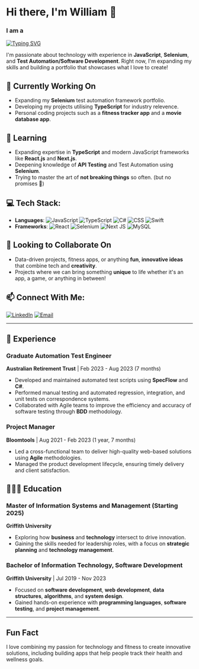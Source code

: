 # Hi there, I'm William 👋

<h3>I am a</h3>

[![Typing SVG](https://readme-typing-svg.herokuapp.com?font=Poppins&size=32&pause=1000&color=F3CC95&width=435&lines=Test+Automation+Engineer;Passionate+Technologist+;Software+Developer;JavaScript+Enthusiast;Postgraduate+Student)](https://git.io/typing-svg)

<p>I'm passionate about technology with experience in <strong>JavaScript</strong>, <strong>Selenium</strong>, and <strong>Test Automation/Software Development</strong>. Right now, I'm expanding my skills and building a portfolio that showcases what I love to create!</p>

## 🔨 Currently Working On
- Expanding my **Selenium** test automation framework portfolio.
- Developing my projects utilising **TypeScript** for industry relevence. 
- Personal coding projects such as a **fitness tracker app** and a **movie database app**.

## 🌱 Learning
- Expanding expertise in **TypeScript** and modern JavaScript frameworks like **React.js** and **Next.js**.
- Deepening knowledge of **API Testing** and Test Automation using **Selenium**.
- Trying to master the art of **not breaking things** so often. (but no promises 🤣)

## 💻 Tech Stack:
- **Languages**: 
![JavaScript](https://img.shields.io/badge/javascript-%23323330.svg?style=for-the-badge&logo=javascript&logoColor=%23F7DF1E)
![TypeScript](https://img.shields.io/badge/typescript-%23007ACC.svg?style=for-the-badge&logo=typescript&logoColor=white)
![C#](https://img.shields.io/badge/c%23-%23239120.svg?style=for-the-badge&logo=c-sharp&logoColor=white)
![CSS](https://img.shields.io/badge/css3-%231572B6.svg?style=for-the-badge&logo=css3&logoColor=white)
![Swift](https://img.shields.io/badge/swift-F54A2A?style=for-the-badge&logo=swift&logoColor=white)
- **Frameworks**: 
![React](https://img.shields.io/badge/react-%2320232a.svg?style=for-the-badge&logo=react&logoColor=%2361DAFB)
![Selenium](https://img.shields.io/badge/-selenium-%43B02A?style=for-the-badge&logo=selenium&logoColor=white)
![Next JS](https://img.shields.io/badge/Next-black?style=for-the-badge&logo=next.js&logoColor=white)
![MySQL](https://img.shields.io/badge/mysql-%234479A1.svg?style=for-the-badge&logo=mysql&logoColor=white)

## 🤝 Looking to Collaborate On
- Data-driven projects, fitness apps, or anything **fun**, **innovative ideas** that combine tech and **creativity**.
- Projects where we can bring something **unique** to life whether it's an app, a game, or anything in between!

## 📫 Connect With Me:
[![LinkedIn](https://img.shields.io/badge/linkedin-williamrosscrane-%230A66C2?style=for-the-badge&logo=linkedin&logoColor=white)](https://www.linkedin.com/in/williamrosscrane)
[![Email](https://img.shields.io/badge/email-wcran7%40gmail.com-%23D14836?style=for-the-badge&logo=gmail&logoColor=white)](mailto:wcran7@gmail.com)

---

## 📄 Experience

### Graduate Automation Test Engineer  
**Australian Retirement Trust** | Feb 2023 - Aug 2023 (7 months)  
- Developed and maintained automated test scripts using **SpecFlow** and **C#**.
- Performed manual testing and automated regression, integration, and unit tests on correspondence systems.
- Collaborated with Agile teams to improve the efficiency and accuracy of software testing through **BDD** methodology.

### Project Manager  
**Bloomtools** | Aug 2021 - Feb 2023 (1 year, 7 months)  
- Led a cross-functional team to deliver high-quality web-based solutions using **Agile** methodologies.
- Managed the product development lifecycle, ensuring timely delivery and client satisfaction.

## 👨🏻‍🎓 Education

### **Master of Information Systems and Management** (Starting 2025)  
**Griffith University**  
- Exploring how **business** and **technology** intersect to drive innovation.
- Gaining the skills needed for leadership roles, with a focus on **strategic planning** and **technology management**.

### **Bachelor of Information Technology, Software Development**  
**Griffith University** | Jul 2019 - Nov 2023  
- Focused on **software development**, **web development**, **data structures**, **algorithms**, and **system design**.
- Gained hands-on experience with **programming languages**, **software testing**, and **project management**.


---

## Fun Fact
I love combining my passion for technology and fitness to create innovative solutions, including building apps that help people track their health and wellness goals.
